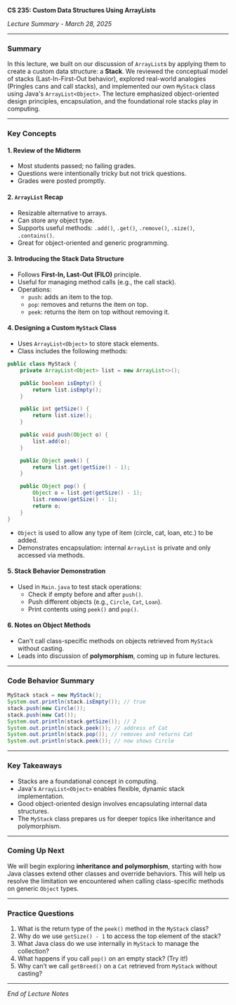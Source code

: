 **CS 235: Custom Data Structures Using ArrayLists**

*Lecture Summary - March 28, 2025*

---

### Summary
In this lecture, we built on our discussion of `ArrayList`s by applying them to create a custom data structure: a **Stack**. We reviewed the conceptual model of stacks (Last-In-First-Out behavior), explored real-world analogies (Pringles cans and call stacks), and implemented our own `MyStack` class using Java's `ArrayList<Object>`. The lecture emphasized object-oriented design principles, encapsulation, and the foundational role stacks play in computing.

---

### Key Concepts

#### 1. Review of the Midterm
- Most students passed; no failing grades.
- Questions were intentionally tricky but not trick questions.
- Grades were posted promptly.

#### 2. `ArrayList` Recap
- Resizable alternative to arrays.
- Can store any object type.
- Supports useful methods: `.add()`, `.get()`, `.remove()`, `.size()`, `.contains()`.
- Great for object-oriented and generic programming.

#### 3. Introducing the Stack Data Structure
- Follows **First-In, Last-Out (FILO)** principle.
- Useful for managing method calls (e.g., the call stack).
- Operations:
    - `push`: adds an item to the top.
    - `pop`: removes and returns the item on top.
    - `peek`: returns the item on top without removing it.

#### 4. Designing a Custom `MyStack` Class
- Uses `ArrayList<Object>` to store stack elements.
- Class includes the following methods:

```java
public class MyStack {
    private ArrayList<Object> list = new ArrayList<>();

    public boolean isEmpty() {
        return list.isEmpty();
    }

    public int getSize() {
        return list.size();
    }

    public void push(Object o) {
        list.add(o);
    }

    public Object peek() {
        return list.get(getSize() - 1);
    }

    public Object pop() {
        Object o = list.get(getSize() - 1);
        list.remove(getSize() - 1);
        return o;
    }
}
```

- `Object` is used to allow any type of item (circle, cat, loan, etc.) to be added.
- Demonstrates encapsulation: internal `ArrayList` is private and only accessed via methods.

#### 5. Stack Behavior Demonstration
- Used in `Main.java` to test stack operations:
    - Check if empty before and after `push()`.
    - Push different objects (e.g., `Circle`, `Cat`, `Loan`).
    - Print contents using `peek()` and `pop()`.

#### 6. Notes on Object Methods
- Can't call class-specific methods on objects retrieved from `MyStack` without casting.
- Leads into discussion of **polymorphism**, coming up in future lectures.

---

### Code Behavior Summary
```java
MyStack stack = new MyStack();
System.out.println(stack.isEmpty()); // true
stack.push(new Circle());
stack.push(new Cat());
System.out.println(stack.getSize()); // 2
System.out.println(stack.peek()); // address of Cat
System.out.println(stack.pop()); // removes and returns Cat
System.out.println(stack.peek()); // now shows Circle
```

---

### Key Takeaways
- Stacks are a foundational concept in computing.
- Java's `ArrayList<Object>` enables flexible, dynamic stack implementation.
- Good object-oriented design involves encapsulating internal data structures.
- The `MyStack` class prepares us for deeper topics like inheritance and polymorphism.

---

### Coming Up Next
We will begin exploring **inheritance and polymorphism**, starting with how Java classes extend other classes and override behaviors. This will help us resolve the limitation we encountered when calling class-specific methods on generic `Object` types.

---

### Practice Questions
1. What is the return type of the `peek()` method in the `MyStack` class?
2. Why do we use `getSize() - 1` to access the top element of the stack?
3. What Java class do we use internally in `MyStack` to manage the collection?
4. What happens if you call `pop()` on an empty stack? (Try it!)
5. Why can’t we call `getBreed()` on a `Cat` retrieved from `MyStack` without casting?

---

*End of Lecture Notes*


